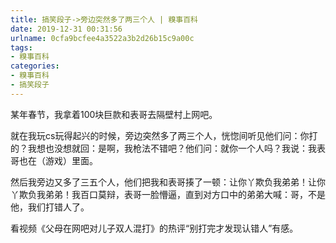 ```yaml
---
title: 搞笑段子->旁边突然多了两三个人 | 糗事百科
date: 2019-12-31 00:31:56
urlname: 0cfa9bcfee4a3522a3b2d26b15c9a00c
tags: 
- 糗事百科
categories:
- 糗事百科
- 搞笑段子
---
```

某年春节，我拿着100块巨款和表哥去隔壁村上网吧。

就在我玩cs玩得起兴的时候，旁边突然多了两三个人，恍惚间听见他们问：你打的？我想也没想就回：是啊，我枪法不错吧？他们问：就你一个人吗？我说：我表哥也在（游戏）里面。

然后我旁边又多了三五个人，他们把我和表哥揍了一顿：让你丫欺负我弟弟！让你丫欺负我弟弟！我百口莫辩，表哥一脸懵逼，直到对方口中的弟弟大喊：哥，不是他，我们打错人了。

看视频《父母在网吧对儿子双人混打》的热评“别打完才发现认错人”有感。


